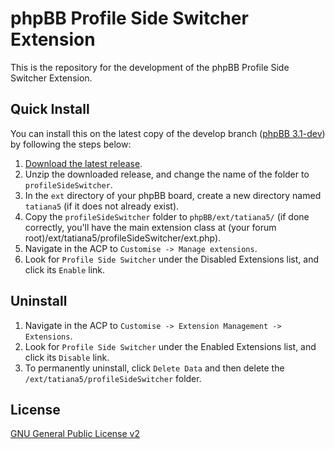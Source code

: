 # phpBB Profile Side Switcher Extension

This is the repository for the development of the phpBB Profile Side Switcher Extension.

## Quick Install
You can install this on the latest copy of the develop branch ([phpBB 3.1-dev](https://github.com/phpbb/phpbb3)) by following the steps below:

1. [Download the latest release](https://github.com/Tatiana5/profile_side_switcher).
2. Unzip the downloaded release, and change the name of the folder to `profileSideSwitcher`.
3. In the `ext` directory of your phpBB board, create a new directory named `tatiana5` (if it does not already exist).
4. Copy the `profileSideSwitcher` folder to `phpBB/ext/tatiana5/` (if done correctly, you'll have the main extension class at (your forum root)/ext/tatiana5/profileSideSwitcher/ext.php).
5. Navigate in the ACP to `Customise -> Manage extensions`.
6. Look for `Profile Side Switcher` under the Disabled Extensions list, and click its `Enable` link.

## Uninstall

1. Navigate in the ACP to `Customise -> Extension Management -> Extensions`.
2. Look for `Profile Side Switcher` under the Enabled Extensions list, and click its `Disable` link.
3. To permanently uninstall, click `Delete Data` and then delete the `/ext/tatiana5/profileSideSwitcher` folder.

## License
[GNU General Public License v2](http://opensource.org/licenses/GPL-2.0)
